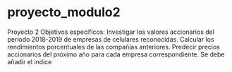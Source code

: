 # proyecto_modulo2
Proyecto 2
Objetivos específicos:
Investigar los valores accionarios del periodo 2018-2019 de empresas de celulares reconocidas.
Calcular los rendimientos porcentuales de las compañías anteriores.
Predecir precios accionarios del próximo año para cada empresa correspondiente.
Se debe añadir el indice
